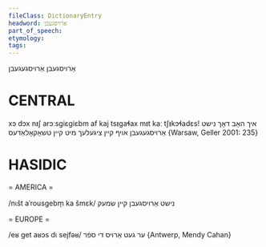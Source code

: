 ```yaml
---
fileClass: DictionaryEntry
headword: אַרויסגעבן
part_of_speech: 
etymology: 
tags: 
---
```

אַרויסגעבן
אַרויסגעגעבן

CENTRAL
========

xɔ dɔx nᵻʃ arɔːsgiɛgiɛbm af kaj tsᵻgaɬax mᵻt kaː tʃᵻkɔɬadɛs! איך האָב דאָך נישט אַרויסגעגעבן אויף קיין ציגעלעך מיט קיין טשאָקאָלאַדעס {Warsaw, Geller 2001: 235}

HASIDIC
=======
= AMERICA = 

/nɩšt aˈrousgebm̩ ka šmɛk/ נישט אַרויסגעבן קיין שמעק

= EUROPE = 

/eʁ get aʁɔs dɩ sejfəʁ/ ער געט אַרויס די ספֿר {Antwerp, Mendy Cahan}
